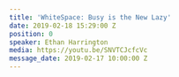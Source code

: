 ```yaml
---
title: 'WhiteSpace: Busy is the New Lazy'
date: 2019-02-18 15:29:00 Z
position: 0
speaker: Ethan Harrington
media: https://youtu.be/SNVTCJcfcVc
message_date: 2019-02-17 10:00:00 Z
---
```


